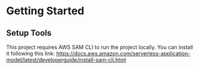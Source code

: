 # Getting Started

## Setup Tools
This project requires AWS SAM CLI to run the project locally. You can install it following this link: https://docs.aws.amazon.com/serverless-application-model/latest/developerguide/install-sam-cli.html